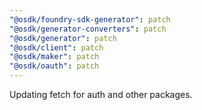 ```yaml
---
"@osdk/foundry-sdk-generator": patch
"@osdk/generator-converters": patch
"@osdk/generator": patch
"@osdk/client": patch
"@osdk/maker": patch
"@osdk/oauth": patch
---
```


Updating fetch for auth and other packages.
